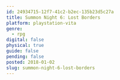 ```yaml
---
id: 24934715-12f7-41c2-b2ec-135b23d5c27a
title: Summon Night 6: Lost Borders
platform: playstation-vita
genre:
  - rpg
digital: false
physical: true
guide: false
pending: false
posted: 2018-01-02
slug: summon-night-6-lost-borders
---
```

